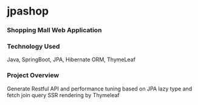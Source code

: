 # jpashop

### Shopping Mall Web Application

### Technology Used
Java, SpringBoot, JPA, Hibernate ORM, ThymeLeaf

### Project Overview 
Generate Restful API and performance tuning based on JPA lazy type and fetch join query
SSR rendering by Thymeleaf
